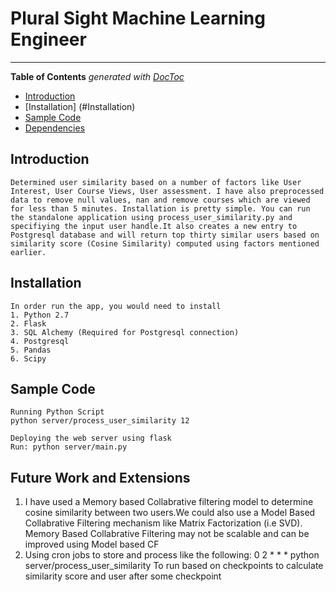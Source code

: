 # Plural Sight Machine Learning Engineer 
___

<!-- START doctoc generated TOC please keep comment here to allow auto update -->
<!-- DON'T EDIT THIS SECTION, INSTEAD RE-RUN doctoc TO UPDATE -->
**Table of Contents**  *generated with [DocToc](https://github.com/thlorenz/doctoc)*

- [Introduction](#introduction)
- [Installation] (#Installation)
- [Sample Code](#Sample)
- [Dependencies](#dependencies)

<!-- END doctoc generated TOC please keep comment here to allow auto update -->


## Introduction

    Determined user similarity based on a number of factors like User Interest, User Course Views, User assessment. I have also preprocessed data to remove null values, nan and remove courses which are viewed for less than 5 minutes. Installation is pretty simple. You can run the standalone application using process_user_similarity.py and specifiying the input user handle.It also creates a new entry to Postgresql database and will return top thirty similar users based on similarity score (Cosine Similarity) computed using factors mentioned earlier.

## Installation
    In order run the app, you would need to install 
    1. Python 2.7
    2. Flask
    3. SQL Alchemy (Required for Postgresql connection)
    4. Postgresql
    5. Pandas
    6. Scipy

## Sample Code
    
    Running Python Script
    python server/process_user_similarity 12

    Deploying the web server using flask
    Run: python server/main.py


## Future Work and Extensions
   1. I have used a Memory based Collabrative filtering model to determine cosine similarity between two users.We could also use a Model Based Collabrative Filtering mechanism like Matrix Factorization (i.e SVD).
   Memory Based Collabrative Filtering may not be scalable and can be improved using Model based CF
   2. Using cron jobs to store and process like the following: 
        0 2 * * * python server/process_user_similarity
      To run based on checkpoints to calculate similarity score and user after some checkpoint




